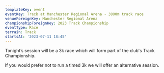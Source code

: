 ```yaml
---
templateKey: event
eventKey: Track at Manchester Regional Arena - 3000m track race
venueForeignKey: Manchester Regional Arena
championshipForeignKey: 2023 Track Championship
eventType: Race
terrain: Track
startsAt: '2023-07-11 18:45'
---
```

Tonight’s session will be a 3k race which will form part of the club's Track Championship.

If you would prefer not to run a timed 3k we will offer an alternative session.
